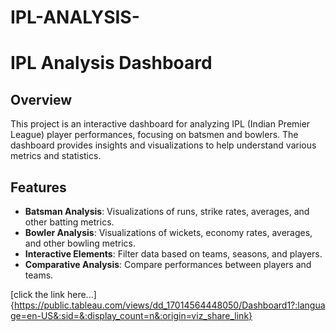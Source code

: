 # IPL-ANALYSIS-
# IPL Analysis Dashboard

## Overview

This project is an interactive dashboard for analyzing IPL (Indian Premier League) player performances, focusing on batsmen and bowlers. The dashboard provides insights and visualizations to help understand various metrics and statistics.

## Features

- **Batsman Analysis**: Visualizations of runs, strike rates, averages, and other batting metrics.
- **Bowler Analysis**: Visualizations of wickets, economy rates, averages, and other bowling metrics.
- **Interactive Elements**: Filter data based on teams, seasons, and players.
- **Comparative Analysis**: Compare performances between players and teams.


[click the link here...]{https://public.tableau.com/views/dd_17014564448050/Dashboard1?:language=en-US&:sid=&:display_count=n&:origin=viz_share_link}
